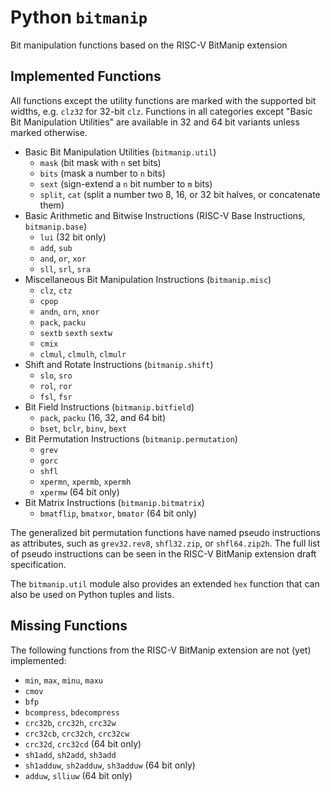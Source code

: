 # Python `bitmanip`

Bit manipulation functions based on the RISC-V BitManip extension

## Implemented Functions

All functions except the utility functions are marked with the supported bit
widths, e.g. `clz32` for 32-bit `clz`. Functions in all categories except
"Basic Bit Manipulation Utilities" are available in 32 and 64 bit variants
unless marked otherwise.

- Basic Bit Manipulation Utilities (`bitmanip.util`)
  - `mask` (bit mask with `n` set bits)
  - `bits` (mask a number to `n` bits)
  - `sext` (sign-extend a `n` bit number to `m` bits)
  - `split`, `cat` (split a number two 8, 16, or 32 bit halves, or concatenate them)
- Basic Arithmetic and Bitwise Instructions (RISC-V Base Instructions, `bitmanip.base`)
  - `lui` (32 bit only)
  - `add`, `sub`
  - `and`, `or`, `xor`
  - `sll`, `srl`, `sra`
- Miscellaneous Bit Manipulation Instructions (`bitmanip.misc`)
  - `clz`, `ctz`
  - `cpop`
  - `andn`, `orn`, `xnor`
  - `pack`, `packu`
  - `sextb` `sexth` `sextw`
  - `cmix`
  - `clmul`, `clmulh`, `clmulr`
- Shift and Rotate Instructions (`bitmanip.shift`)
  - `slo`, `sro`
  - `rol`, `ror`
  - `fsl`, `fsr`
- Bit Field Instructions (`bitmanip.bitfield`)
  - `pack`, `packu` (16, 32, and 64 bit)
  - `bset`, `bclr`, `binv`, `bext`
- Bit Permutation Instructions (`bitmanip.permutation`)
  - `grev`
  - `gorc`
  - `shfl`
  - `xpermn`, `xpermb`, `xpermh`
  - `xpermw` (64 bit only)
- Bit Matrix Instructions (`bitmanip.bitmatrix`)
  - `bmatflip`, `bmatxor`, `bmator` (64 bit only)

The generalized bit permutation functions have named pseudo instructions as
attributes, such as `grev32.rev8`, `shfl32.zip`, or `shfl64.zip2h`. The full
list of pseudo instructions can be seen in the RISC-V BitManip extension
draft specification.

The `bitmanip.util` module also provides an extended `hex` function that can
also be used on Python tuples and lists.

## Missing Functions

The following functions from the RISC-V BitManip extension are not (yet)
implemented:

  - `min`, `max`, `minu`, `maxu`
  - `cmov`
  - `bfp`
  - `bcompress`, `bdecompress`
  - `crc32b`, `crc32h`, `crc32w`
  - `crc32cb`, `crc32ch`, `crc32cw`
  - `crc32d`, `crc32cd` (64 bit only)
  - `sh1add`, `sh2add`, `sh3add`
  - `sh1adduw`, `sh2adduw`, `sh3adduw` (64 bit only)
  - `adduw`, `slliuw` (64 bit only)
